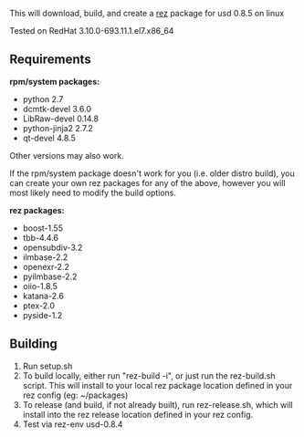 This will download, build, and create a [rez](http://nerdvegas.github.io/rez/) package for usd 0.8.5 on linux

Tested on RedHat 3.10.0-693.11.1.el7.x86_64

## Requirements

**rpm/system packages:**

 - python 2.7
 - dcmtk-devel 3.6.0
 - LibRaw-devel 0.14.8
 - python-jinja2 2.7.2
 - qt-devel 4.8.5

Other versions may also work.

If the rpm/system package doesn't work for you (i.e. older distro build), you can create your own rez packages for any of the above, however you will most likely need to modify the build options.

**rez packages:**

 - boost-1.55
 - tbb-4.4.6
 - opensubdiv-3.2
 - ilmbase-2.2
 - openexr-2.2
 - pyilmbase-2.2
 - oiio-1.8.5
 - katana-2.6
 - ptex-2.0
 - pyside-1.2

## Building

 1. Run setup.sh
 2. To build locally, either run "rez-build -i", or just run the rez-build.sh script.  This will install to your local rez package location defined in your rez config (eg: ~/packages)
 3. To release (and build, if not already built), run rez-release.sh, which will install into the rez release location defined in your rez config.
 4. Test via rez-env usd-0.8.4
